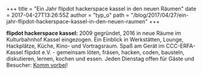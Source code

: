 +++
title = "Ein Jahr flipdot hackerspace kassel in den neuen Räumen"
date = 2017-04-27T13:26:55Z
author = "typ_o"
path = "/blog/2017/04/27/ein-jahr-flipdot-hackerspace-kassel-in-den-neuen-raumen"
+++
  
  
**flipdot hackerspace kassel:** 2009 gegründet, 2016 in neue Räume im
Kulturbahnhof Kassel eingezogen. Ein Einblick in Werkstätten, Lounge,
Hackplätze, Küche, Kino- und Vortragsraum. Spaß am Gerät im
CCC-ERFA-Kassel flipdot e.V. - gemeinsam löten, fräsen, hacken, coden,
bausteln, diskutieren, lernen, kochen und essen. Jeden Dienstag offen
für Gäste und Besucher: [Komm
vorbei](http://flipdot.org/wiki/Kontakt)\!
